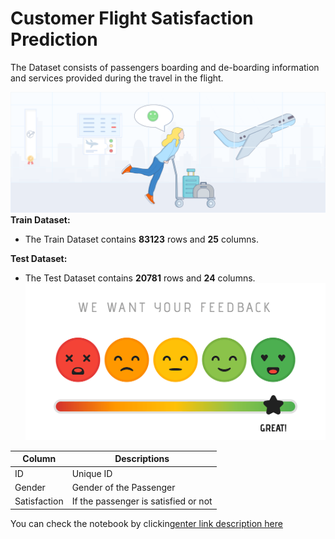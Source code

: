 # Customer Flight Satisfaction Prediction	
The Dataset consists of  passengers boarding and de-boarding information and services provided during the travel in the flight.

![enter image description here](https://github.com/Abcode89/Customer-Flight-satifiaction_prediction_Abhik/blob/main/Airline%20satisfaction%20Image1.png?raw=true)
**Train Dataset:**
- The Train Dataset contains **83123** rows and **25** columns.

**Test Dataset:**
- The Test Dataset contains **20781** rows and **24** columns.![enter image description here](https://github.com/Abcode89/Customer-Flight-satifiaction_prediction_Abhik/blob/main/Image2.png?raw=true)

| Column | Descriptions |
|--|--|
|  ID| Unique ID  |
|Gender  |  Gender of the Passenger|
| Satisfaction | If the passenger is satisfied or not |
You can check the notebook by clicking[enter link description here](https://github.com/Abcode89/Customer-Flight-satifiaction_prediction_Abhik/blob/main/Image2.png?raw=true)

